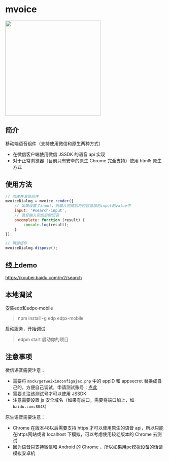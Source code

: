# mvoice

<img src="https://raw.githubusercontent.com/baiduTrust/mvoice/master/tmp/screenshot_1.jpg" width="300">

## 简介

移动端语音组件（支持使用微信和原生两种方式）

- 在微信客户端使用微信 JSSDK 的语音 api 实现
- 对于正常浏览器（目前只有安卓的原生 Chrome 完全支持）使用 html5 原生方式

## 使用方法

```javascript
// 创建并渲染组件
mvoiceDialog = mvoice.render({
    // 如果设置了input，则输入完成后将内容追加到input的value中
    input: '#search-input',
    // 语音输入完成后的回调
    oncomplete: function (result) {
        console.log(result);
    }
});

// 销毁组件
mvoiceDialog.dispose();
```

## 线上demo

<https://koubei.baidu.com/m2/search>

## 本地调试

安装edp和edpx-mobile

> npm install -g edp edpx-mobile

启动服务，开始调试

> edpm start 启动你的项目

## 注意事项

微信语音需要注意：
- 需要将 `mock/getweixinconfigajax.php` 中的 appID 和 appsecret 替换成自己的，方便自己调试，申请测试账号：[点此](http://mp.weixin.qq.com/debug/cgi-bin/sandbox?t=sandbox/login)
- 需要关注该测试号才可以使用 JSSDK
- 注意需要设置 js 安全域名（如果有端口，需要将端口加上，如`baidu.com:8848`）

原生语音需要注意：
- Chrome 在版本48以后需要支持 https 才可以使用原生的语音 api，所以只能在https网站或者 localhost 下模拟，可以考虑使用较老版本的 Chrome 去测试
- 因为语音只支持微信和 Android 的 Chrome ，所以如果用pc模拟设备的话请模拟安卓机


